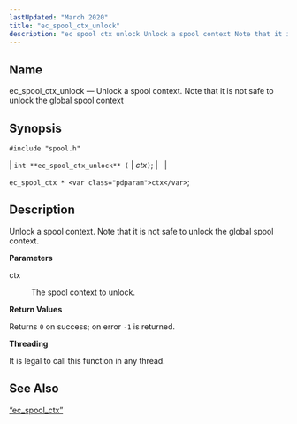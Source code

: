 ```yaml
---
lastUpdated: "March 2020"
title: "ec_spool_ctx_unlock"
description: "ec spool ctx unlock Unlock a spool context Note that it is not safe to unlock the global spool context int ec spool ctx unlock ctx ec spool ctx ctx Unlock a spool context Note that it is not safe to unlock the global spool context ctx The spool context..."
---
```


<a name="apis.ec_spool_ctx_unlock"></a> 
## Name

ec_spool_ctx_unlock — Unlock a spool context. Note that it is not safe to unlock the global spool context

## Synopsis

`#include "spool.h"`

| `int **ec_spool_ctx_unlock** (` | <var class="pdparam">ctx</var>`)`; |   |

`ec_spool_ctx * <var class="pdparam">ctx</var>`;<a name="idp62506336"></a> 
## Description

Unlock a spool context. Note that it is not safe to unlock the global spool context.

**<a name="idp62507600"></a> Parameters**

<dl class="variablelist">

<dt>ctx</dt>

<dd>

The spool context to unlock.

</dd>

</dl>

**<a name="idp62510320"></a> Return Values**

Returns `0` on success; on error `-1` is returned.

**<a name="idp62512128"></a> Threading**

It is legal to call this function in any thread.

<a name="idp62513232"></a> 
## See Also

[“ec_spool_ctx”](/momentum/3/3-api/structs-ec-spool-ctx)